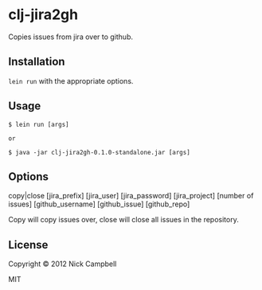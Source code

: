# clj-jira2gh

Copies issues from jira over to github.

## Installation

`lein run` with the appropriate options.

## Usage

    $ lein run [args]

    or

    $ java -jar clj-jira2gh-0.1.0-standalone.jar [args]

## Options

copy|close [jira_prefix] [jira_user] [jira_password] [jira_project] [number of issues] [github_username] [github_issue] [github_repo]

Copy will copy issues over, close will close all issues in the repository.

## License

Copyright © 2012 Nick Campbell 

MIT
